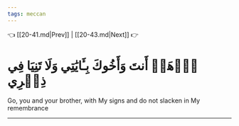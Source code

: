 ```yaml
---
tags: meccan
---
```


👈 [[20-41.md|Prev]] | [[20-43.md|Next]] 👉

# ٱذۡهَبۡ أَنتَ وَأَخُوكَ بِـَٔايَٰتِي وَلَا تَنِيَا فِي ذِكۡرِي

Go, you and your brother, with My signs and do not slacken in My remembrance

---

